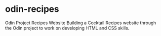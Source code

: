 # odin-recipes
Odin Project Recipes Website
Building a Cocktail Recipes website through the Odin project to work on developing HTML and CSS skills.  